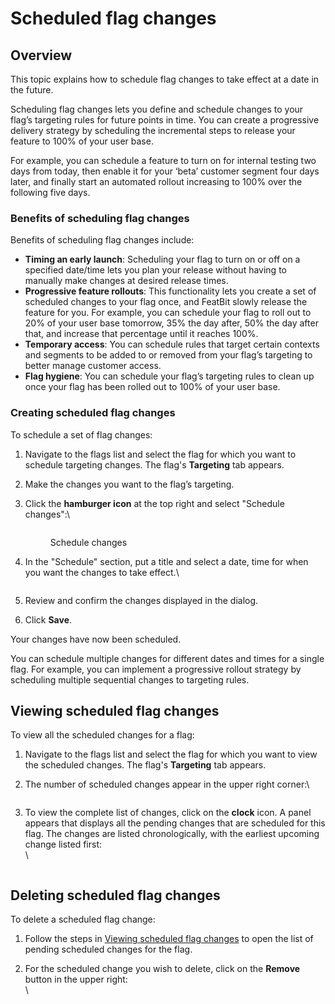 # Scheduled flag changes

## Overview

This topic explains how to schedule flag changes to take effect at a date in the future.

Scheduling flag changes lets you define and schedule changes to your flag’s targeting rules for future points in time. You can create a progressive delivery strategy by scheduling the incremental steps to release your feature to 100% of your user base.

For example, you can schedule a feature to turn on for internal testing two days from today, then enable it for your ‘beta’ customer segment four days later, and finally start an automated rollout increasing to 100% over the following five days.

### Benefits of scheduling flag changes <a href="#benefits-of-scheduling-flag-changes" id="benefits-of-scheduling-flag-changes"></a>

Benefits of scheduling flag changes include:

* **Timing an early launch**: Scheduling your flag to turn on or off on a specified date/time lets you plan your release without having to manually make changes at desired release times.
* **Progressive feature rollouts**: This functionality lets you create a set of scheduled changes to your flag once, and FeatBit slowly release the feature for you. For example, you can schedule your flag to roll out to 20% of your user base tomorrow, 35% the day after, 50% the day after that, and increase that percentage until it reaches 100%.
* **Temporary access**: You can schedule rules that target certain contexts and segments to be added to or removed from your flag’s targeting to better manage customer access.
* **Flag hygiene**: You can schedule your flag’s targeting rules to clean up once your flag has been rolled out to 100% of your user base.

### Creating scheduled flag changes <a href="#creating-scheduled-flag-changes" id="creating-scheduled-flag-changes"></a>

To schedule a set of flag changes:

1. Navigate to the flags list and select the flag for which you want to schedule targeting changes. The flag's **Targeting** tab appears.
2. Make the changes you want to the flag’s targeting.
3.  Click the **hamburger icon** at the top right and select "Schedule changes":\


    <figure><img src="../../.gitbook/assets/image (2).png" alt=""><figcaption><p>Schedule changes</p></figcaption></figure>
4.  In the "Schedule" section, put a title and select a date, time for when you want the changes to take effect.\


    <figure><img src="../../.gitbook/assets/image (3).png" alt=""><figcaption></figcaption></figure>


5. Review and confirm the changes displayed in the dialog.
6. Click **Save**.

Your changes have now been scheduled.

You can schedule multiple changes for different dates and times for a single flag. For example, you can implement a progressive rollout strategy by scheduling multiple sequential changes to targeting rules.

## Viewing scheduled flag changes

To view all the scheduled changes for a flag:

1. Navigate to the flags list and select the flag for which you want to view the scheduled changes. The flag's **Targeting** tab appears.
2.  The number of scheduled changes appear in the upper right corner:\


    <figure><img src="../../.gitbook/assets/image (4).png" alt=""><figcaption></figcaption></figure>
3.  To view the complete list of changes, click on the **clock** icon. A panel appears that displays all the pending changes that are scheduled for this flag. The changes are listed chronologically, with the earliest upcoming change listed first:\
    \


    <figure><img src="../../.gitbook/assets/image (297).png" alt=""><figcaption></figcaption></figure>

## Deleting scheduled flag changes <a href="#deleting-scheduled-flag-changes" id="deleting-scheduled-flag-changes"></a>

To delete a scheduled flag change:

1. Follow the steps in [Viewing scheduled flag changes](scheduled-flag-changes.md#viewing-scheduled-flag-changes) to open the list of pending scheduled changes for the flag.
2.  For the scheduled change you wish to delete, click on the **Remove** button in the upper right:\
    \


    <figure><img src="../../.gitbook/assets/image (298).png" alt=""><figcaption></figcaption></figure>
